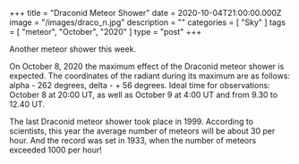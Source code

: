 +++
title = "Draconid Meteor Shower"
date = 2020-10-04T21:00:00.000Z
image = "/images/draco_n.jpg"
description = ""
categories = [ "Sky" ]
tags = [ "meteor", "October", "2020" ]
type = "post"
+++

Another meteor shower this week.

On October 8, 2020 the maximum effect of the Draconid meteor shower is expected. The coordinates of the radiant during its maximum are as follows: alpha - 262 degrees, delta - + 56 degrees. Ideal time for observations: October 8 at 20:00 UT, as well as October 9 at 4:00 UT and from 9.30 to 12.40 UT.

The last Draconid meteor shower took place in 1999. According to scientists, this year the average number of meteors will be about 30 per hour. And the record was set in 1933, when the number of meteors exceeded 1000 per hour!
